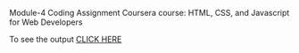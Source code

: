 Module-4 Coding Assignment
Coursera course: HTML, CSS, and Javascript for Web Developers

To see the output [CLICK HERE](https://umg-source.github.io/Coursera-test/module-4/)
